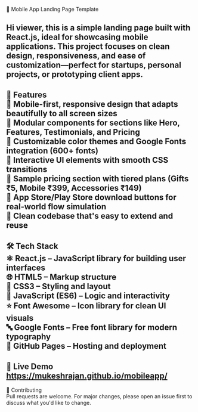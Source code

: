 📱 Mobile App Landing Page Template

Hi viewer, this is a simple landing page built with React.js, ideal for showcasing mobile applications. This project focuses on clean design, responsiveness, and ease of customization—perfect for startups, personal projects, or prototyping client apps.
-------------------------------------------------------------------------------------------------
🌟 Features  
🔹 Mobile-first, responsive design that adapts beautifully to all screen sizes  
🔹 Modular components for sections like Hero, Features, Testimonials, and Pricing  
🔹 Customizable color themes and Google Fonts integration (600+ fonts)  
🔹 Interactive UI elements with smooth CSS transitions  
🔹 Sample pricing section with tiered plans (Gifts ₹5, Mobile ₹399, Accessories ₹149)  
🔹 App Store/Play Store download buttons for real-world flow simulation  
🔹 Clean codebase that's easy to extend and reuse  
-------------------------------------------------------------------------------------------------
🛠 Tech Stack  
⚛️ **React.js** – JavaScript library for building user interfaces  
🌐 **HTML5** – Markup structure  
🎨 **CSS3** – Styling and layout  
🧠 **JavaScript (ES6)** – Logic and interactivity  
⭐ **Font Awesome** – Icon library for clean UI visuals  
🔤 **Google Fonts** – Free font library for modern typography  
🚀 **GitHub Pages** – Hosting and deployment
-------------------------------------------------------------------------------------------------
🚀 Live Demo  
https://mukeshrajan.github.io/mobileapp/  
-------------------------------------------------------------------------------------------------
🤝 Contributing  
Pull requests are welcome. For major changes, please open an issue first to discuss what you'd like to change.


